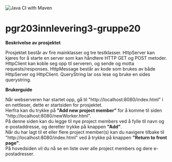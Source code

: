 ![Java CI with Maven](https://github.com/kristiania/pgr203innevering3-tinaeile/workflows/Java%20CI%20with%20Maven/badge.svg?branch=master)

# pgr203innlevering3-gruppe20

<strong>Beskrivelse av prosjektet</strong>

Prosjektet består av fire mainklasser og tre testklasser.
HttpServer kan kjøres for å starte en server som kan håndtere HTTP GET og POST metoder. 
HttpClient kan koble seg opp til serveren, og sende og motta requests/responses.
HttpMessage består av kode som brukes av både HttpServer og HttpClient.
QueryString lar oss lese og bruke en sides querystring. 

<strong>Brukerguide</strong>

Når webserveren har startet opp, gå til "http://localhost:8080/index.html" i en nettleser, dette er startsiden for prosjektet. 
<br>
Herfra kan du trykke på <strong>"Add new project member"</strong> for å komme til siden "http://localhost:8080/newWorker.html".
<br>
På denne siden kan du legge til nye project members ved å fylle til navn og e-postaddresse, og deretter trykke på knappen <strong>"Add"</strong>.
<br>
Når du har lagt til et eller flere project member(s) kan du navigere tilbake til "http://localhost:8080/index.html" ved å trykke på knappen <strong>"Return to front page"</strong>.
<br>
På hovedsiden vil du nå se en liste over alle project members og dere e-postadresser. 
